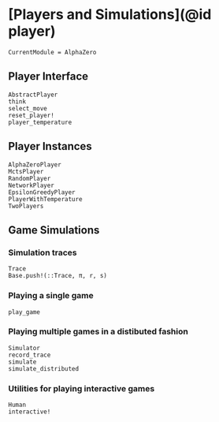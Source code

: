 # [Players and Simulations](@id player)

```@meta
CurrentModule = AlphaZero
```

## Player Interface

```@docs
AbstractPlayer
think
select_move
reset_player!
player_temperature
```

## Player Instances

```@docs
AlphaZeroPlayer
MctsPlayer
RandomPlayer
NetworkPlayer
EpsilonGreedyPlayer
PlayerWithTemperature
TwoPlayers
```

## Game Simulations

### Simulation traces

```@docs
Trace
Base.push!(::Trace, π, r, s)

```

### Playing a single game

```@docs
play_game
```

### Playing multiple games in a distibuted fashion

```@docs
Simulator
record_trace
simulate
simulate_distributed
```

### Utilities for playing interactive games

```@docs
Human
interactive!
```